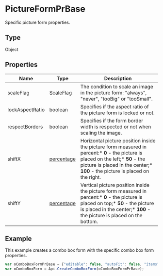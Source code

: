 # PictureFormPrBase

Specific picture form properties.

## Type

Object

## Properties

| Name | Type | Description |
| ---- | ---- | ----------- |
| scaleFlag | [ScaleFlag](../../Enumeration/ScaleFlag.md) | The condition to scale an image in the picture form: "always", "never", "tooBig" or "tooSmall". |
| lockAspectRatio | boolean | Specifies if the aspect ratio of the picture form is locked or not. |
| respectBorders | boolean | Specifies if the form border width is respected or not when scaling the image. |
| shiftX | [percentage](../../Enumeration/percentage.md) | Horizontal picture position inside the picture form measured in percent:* **0** - the picture is placed on the left;* **50** - the picture is placed in the center;* **100** - the picture is placed on the right. |
| shiftY | [percentage](../../Enumeration/percentage.md) | Vertical picture position inside the picture form measured in percent:* **0** - the picture is placed on top;* **50** - the picture is placed in the center;* **100** - the picture is placed on the bottom. |



## Example

This example creates a combo box form with the specific combo box form properties.

```javascript
var oComboBoxFormPrBase = {"editable": false, "autoFit": false, "items": ["Latvia", "USA", "UK"]};
var oComboBoxForm = Api.CreateComboBoxForm(oComboBoxFormPrBase);
```
